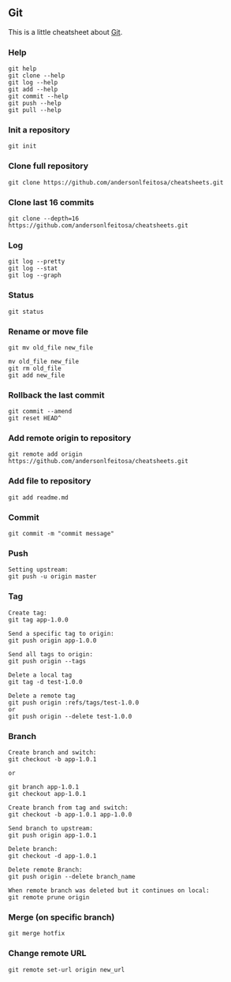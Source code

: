 ## Git 

This is a little cheatsheet about [Git](https://git-scm.com).

### Help
```
git help
git clone --help
git log --help
git add --help
git commit --help
git push --help
git pull --help
```

### Init a repository
```
git init
```

### Clone full repository
```
git clone https://github.com/andersonlfeitosa/cheatsheets.git
```

### Clone last 16 commits
```
git clone --depth=16 https://github.com/andersonlfeitosa/cheatsheets.git 
```

### Log
```
git log --pretty
git log --stat
git log --graph
```

### Status
```
git status 
```

### Rename or move file
```
git mv old_file new_file

mv old_file new_file
git rm old_file
git add new_file
```

### Rollback the last commit
```
git commit --amend
git reset HEAD^
```

### Add remote origin to repository
```
git remote add origin https://github.com/andersonlfeitosa/cheatsheets.git
```

### Add file to repository
```
git add readme.md
```

### Commit
```
git commit -m "commit message"
```

### Push 
```
Setting upstream:
git push -u origin master
```

### Tag
```
Create tag:
git tag app-1.0.0

Send a specific tag to origin:
git push origin app-1.0.0

Send all tags to origin:
git push origin --tags

Delete a local tag
git tag -d test-1.0.0

Delete a remote tag
git push origin :refs/tags/test-1.0.0
or
git push origin --delete test-1.0.0

```

### Branch
```
Create branch and switch:
git checkout -b app-1.0.1

or

git branch app-1.0.1
git checkout app-1.0.1

Create branch from tag and switch:
git checkout -b app-1.0.1 app-1.0.0

Send branch to upstream:
git push origin app-1.0.1

Delete branch:
git checkout -d app-1.0.1

Delete remote Branch:
git push origin --delete branch_name

When remote branch was deleted but it continues on local:
git remote prune origin
```

### Merge (on specific branch)
```
git merge hotfix
```

### Change remote URL 
```
git remote set-url origin new_url
```
